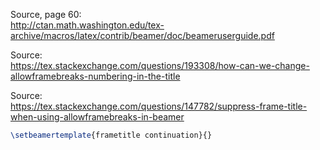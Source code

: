 Source, page 60:\
<http://ctan.math.washington.edu/tex-archive/macros/latex/contrib/beamer/doc/beameruserguide.pdf>

Source:\
<https://tex.stackexchange.com/questions/193308/how-can-we-change-allowframebreaks-numbering-in-the-title>

Source:\
<https://tex.stackexchange.com/questions/147782/suppress-frame-title-when-using-allowframebreaks-in-beamer>
```latex
\setbeamertemplate{frametitle continuation}{}
```

